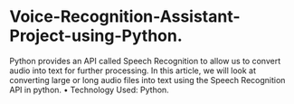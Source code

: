 # Voice-Recognition-Assistant-Project-using-Python.
Python provides an API called Speech Recognition to allow us to convert audio into text for further processing. In this article, we will look at converting large or long audio files into text using the Speech Recognition API in python.
 • Technology Used: Python. 
